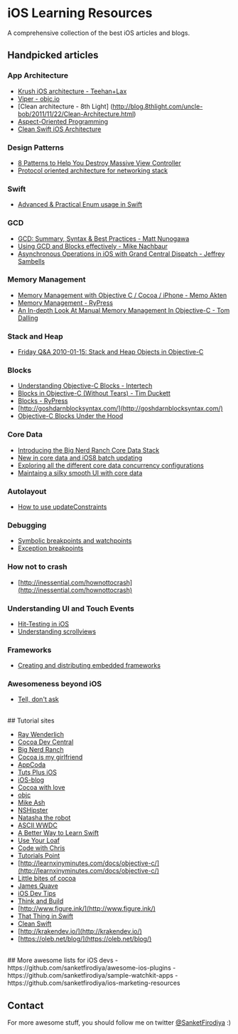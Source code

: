# iOS Learning Resources

A comprehensive collection of the best iOS articles and blogs.
<br/>
## Handpicked articles
### App Architecture
- [Krush iOS architecture - Teehan+Lax](http://www.teehanlax.com/blog/krush-ios-architecture/)
- [Viper - objc.io](http://www.objc.io/issue-13/viper.html)
- [Clean architecture - 8th Light] (http://blog.8thlight.com/uncle-bob/2011/11/22/Clean-Architecture.html)
- [Aspect-Oriented Programming](http://artsy.github.io/blog/2014/08/04/aspect-oriented-programming-and-aranalytics/)
- [Clean Swift iOS Architecture](http://clean-swift.com/clean-swift-ios-architecture/)

### Design Patterns
- [8 Patterns to Help You Destroy Massive View Controller](http://khanlou.com/2014/09/8-patterns-to-help-you-destroy-massive-view-controller/)
- [Protocol oriented architecture for networking stack](http://www.marisibrothers.com/2016/07/protocol-oriented-loading-of-resources.html)

### Swift
- [Advanced & Practical Enum usage in Swift](https://appventure.me/2015/10/17/advanced-practical-enum-examples/)

### GCD
- [GCD: Summary, Syntax & Best Practices - Matt Nunogawa](http://amattn.com/p/grand_central_dispatch_gcd_summary_syntax_best_practices.html)
- [Using GCD and Blocks effectively - Mike Nachbaur](http://nachbaur.com/blog/using-gcd-and-blocks-effectively)
- [Asynchronous Operations in iOS with Grand Central Dispatch - Jeffrey Sambells](http://jeffreysambells.com/2013/03/01/asynchronous-operations-in-ios-with-grand-central-dispatch)

### Memory Management
- [Memory Management with Objective C / Cocoa / iPhone - Memo Akten](http://memo.tv/archive/memory_management_with_objective_c_cocoa_iphone)
- [Memory Management - RyPress](http://rypress.com/tutorials/objective-c/memory-management)
- [An In-depth Look At Manual Memory Management In Objective-C - Tom Dalling](http://www.tomdalling.com/blog/cocoa/an-in-depth-look-at-manual-memory-management-in-objective-c/)

### Stack and Heap
- [Friday Q&A 2010-01-15: Stack and Heap Objects in Objective-C](https://www.mikeash.com/pyblog/friday-qa-2010-01-15-stack-and-heap-objects-in-objective-c.html)

### Blocks
- [Understanding Objective-C Blocks - Intertech](http://www.intertech.com/Blog/understanding-objective-c-blocks/)
- [Blocks in Objective-C (Without Tears) - Tim Duckett](http://adoptioncurve.net/archives/2013/02/blocks-in-objective-c-without-tears/)
- [Blocks - RyPress](http://rypress.com/tutorials/objective-c/blocks)
- [http://goshdarnblocksyntax.com/](http://goshdarnblocksyntax.com/)
- [Objective-C Blocks Under the Hood](http://albertodebortoli.com/blog/2013/04/21/objective-c-blocks-under-the-hood/)

### Core Data
- [Introducing the Big Nerd Ranch Core Data Stack](https://www.bignerdranch.com/blog/introducing-the-big-nerd-ranch-core-data-stack/)
- [New in core data and iOS8 batch updating](https://www.bignerdranch.com/blog/new-in-core-data-and-ios-8-batch-updating/)
- [Exploring all the different core data concurrency configurations](https://blog.codecentric.de/en/2014/11/concurrency-coredata/)
- [Maintaing a silky smooth UI with core data](https://medium.com/soundwave-stories/core-data-cffe22efe716)

### Autolayout
- [How to use updateConstraints](https://oleb.net/blog/2015/08/how-to-use-updateconstraints/)

### Debugging
- [Symbolic breakpoints and watchpoints](https://www.bignerdranch.com/blog/xcode-breakpoint-wizardry/)
- [Exception breakpoints](http://blog.manbolo.com/2012/01/23/xcode-tips-1-break-on-exceptions)

### How not to crash
- [http://inessential.com/hownottocrash](http://inessential.com/hownottocrash)

### Understanding UI and Touch Events
- [Hit-Testing in iOS](http://smnh.me/hit-testing-in-ios/)
- [Understanding scrollviews](https://www.objc.io/issues/3-views/scroll-view/)

### Frameworks
- [Creating and distributing embedded frameworks](http://code.hootsuite.com/an-introduction-to-creating-and-distributing-embedded-frameworks-in-ios/)

### Awesomeness beyond iOS
- [Tell, don't ask](https://pragprog.com/articles/tell-dont-ask)

<br/>
## Tutorial sites

- [Ray Wenderlich](http://www.raywenderlich.com)
- [Cocoa Dev Central](http://cocoadevcentral.com/) 
- [Big Nerd Ranch](https://www.bignerdranch.com/blog/categories/ios/)
- [Cocoa is my girlfriend](http://www.cimgf.com/)
- [AppCoda](http://www.appcoda.com/)
- [Tuts Plus iOS](http://code.tutsplus.com/categories/ios-sdk)
- [iOS-blog](http://ios-blog.co.uk/)
- [Cocoa with love](http://www.cocoawithlove.com/)
- [objc](http://www.objc.io/)
- [Mike Ash](https://www.mikeash.com/pyblog/)
- [NSHipster](http://nshipster.com/)
- [Natasha the robot](http://natashatherobot.com/)
- [ASCII WWDC](http://asciiwwdc.com/)
- [A Better Way to Learn Swift](https://thinkster.io/a-better-way-to-learn-swift/)
- [Use Your Loaf](http://useyourloaf.com/)
- [Code with Chris](http://codewithchris.com/)
- [Tutorials Point](http://www.tutorialspoint.com/objective_c/index.htm)
- [http://learnxinyminutes.com/docs/objective-c/](http://learnxinyminutes.com/docs/objective-c/)
- [Little bites of cocoa](http://littlebitesofcocoa.com/)
- [James Quave](http://jamesonquave.com/blog/)
- [iOS Dev Tips](http://iosdevtips.co/)
- [Think and Build](http://www.thinkandbuild.it/)
- [http://www.figure.ink/](http://www.figure.ink/)
- [That Thing in Swift](https://thatthinginswift.com/)
- [Clean Swift](http://clean-swift.com/)
- [http://krakendev.io/](http://krakendev.io/)
- [https://oleb.net/blog/](https://oleb.net/blog/)

<br/>
## More awesome lists for iOS devs
- https://github.com/sanketfirodiya/awesome-ios-plugins
- https://github.com/sanketfirodiya/sample-watchkit-apps
- https://github.com/sanketfirodiya/ios-marketing-resources

<br/>

## Contact
For more awesome stuff, you should follow me on twitter [@SanketFirodiya](https://twitter.com/sanketfirodiya) :)

